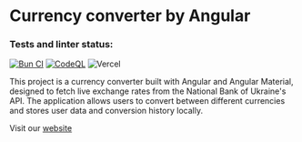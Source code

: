 # Currency converter by Angular

### Tests and linter status:
[![Bun CI](https://github.com/dimidroll450/currency_converter/actions/workflows/bunjs.yml/badge.svg)](https://github.com/dimidroll450/currency_converter/actions/workflows/bunjs.yml)
[![CodeQL](https://github.com/dimidroll450/currency_converter/workflows/CodeQL/badge.svg)](https://github.com/dimidroll450/currency_converter/actions?query=workflow%3ACodeQL)
![Vercel](https://vercelbadge.vercel.app/api/dimidroll450/currency_converter)


This project is a currency converter built with Angular and Angular Material, designed to fetch live exchange rates from the National Bank of Ukraine's API. The application allows users to convert between different currencies and stores user data and conversion history locally.

Visit our [website](https://currency-converter-ten-tawny.vercel.app/)
